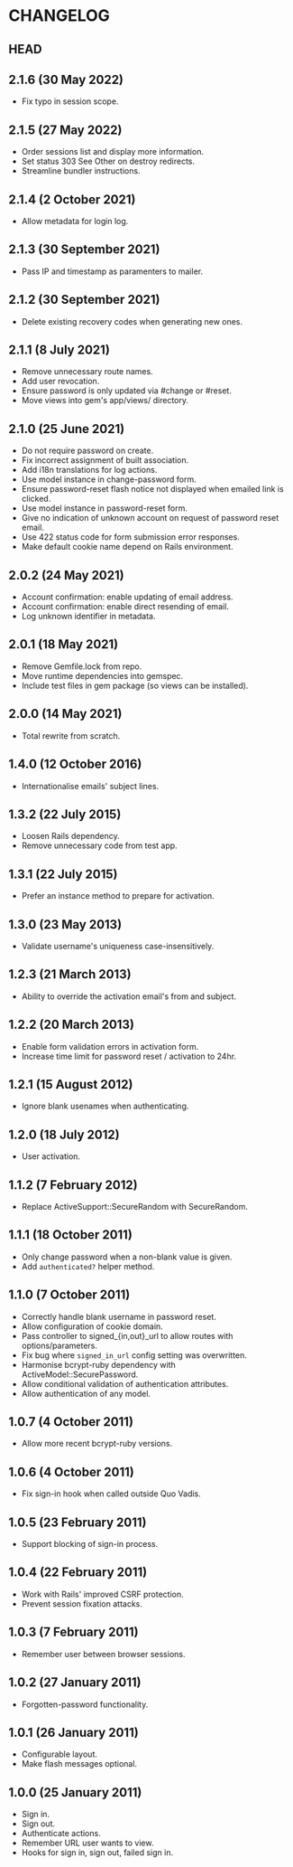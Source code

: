 # CHANGELOG


## HEAD


## 2.1.6 (30 May 2022)

* Fix typo in session scope.


## 2.1.5 (27 May 2022)

* Order sessions list and display more information.
* Set status 303 See Other on destroy redirects.
* Streamline bundler instructions.


## 2.1.4 (2 October 2021)

* Allow metadata for login log.


## 2.1.3 (30 September 2021)

* Pass IP and timestamp as paramenters to mailer.


## 2.1.2 (30 September 2021)

* Delete existing recovery codes when generating new ones.


## 2.1.1 (8 July 2021)

* Remove unnecessary route names.
* Add user revocation.
* Ensure password is only updated via #change or #reset.
* Move views into gem's app/views/ directory.


## 2.1.0 (25 June 2021)

* Do not require password on create.
* Fix incorrect assignment of built association.
* Add i18n translations for log actions.
* Use model instance in change-password form.
* Ensure password-reset flash notice not displayed when emailed link is clicked.
* Use model instance in password-reset form.
* Give no indication of unknown account on request of password reset email.
* Use 422 status code for form submission error responses.
* Make default cookie name depend on Rails environment.


## 2.0.2 (24 May 2021)

* Account confirmation: enable updating of email address.
* Account confirmation: enable direct resending of email.
* Log unknown identifier in metadata.


## 2.0.1 (18 May 2021)

* Remove Gemfile.lock from repo.
* Move runtime dependencies into gemspec.
* Include test files in gem package (so views can be installed).


## 2.0.0 (14 May 2021)

* Total rewrite from scratch.


## 1.4.0 (12 October 2016)

* Internationalise emails' subject lines.


## 1.3.2 (22 July 2015)

* Loosen Rails dependency.
* Remove unnecessary code from test app.


## 1.3.1 (22 July 2015)

* Prefer an instance method to prepare for activation.


## 1.3.0 (23 May 2013)

* Validate username's uniqueness case-insensitively.


## 1.2.3 (21 March 2013)

* Ability to override the activation email's from and subject.


## 1.2.2 (20 March 2013)

* Enable form validation errors in activation form.
* Increase time limit for password reset / activation to 24hr.


## 1.2.1 (15 August 2012)

* Ignore blank usenames when authenticating.


## 1.2.0 (18 July 2012)

* User activation.


## 1.1.2 (7 February 2012)

* Replace ActiveSupport::SecureRandom with SecureRandom.


## 1.1.1 (18 October 2011)

* Only change password when a non-blank value is given.
* Add `authenticated?` helper method.


## 1.1.0 (7 October 2011)

* Correctly handle blank username in password reset.
* Allow configuration of cookie domain.
* Pass controller to signed_{in,out}_url to allow routes with options/parameters.
* Fix bug where `signed_in_url` config setting was overwritten.
* Harmonise bcrypt-ruby dependency with ActiveModel::SecurePassword.
* Allow conditional validation of authentication attributes.
* Allow authentication of any model.


## 1.0.7 (4 October 2011)

* Allow more recent bcrypt-ruby versions.


## 1.0.6 (4 October 2011)

* Fix sign-in hook when called outside Quo Vadis.


## 1.0.5 (23 February 2011)

* Support blocking of sign-in process.


## 1.0.4 (22 February 2011)

* Work with Rails' improved CSRF protection.
* Prevent session fixation attacks.


## 1.0.3 (7 February 2011)

* Remember user between browser sessions.


## 1.0.2 (27 January 2011)

* Forgotten-password functionality.


## 1.0.1 (26 January 2011)

* Configurable layout.
* Make flash messages optional.


## 1.0.0 (25 January 2011)

* Sign in.
* Sign out.
* Authenticate actions.
* Remember URL user wants to view.
* Hooks for sign in, sign out, failed sign in.
